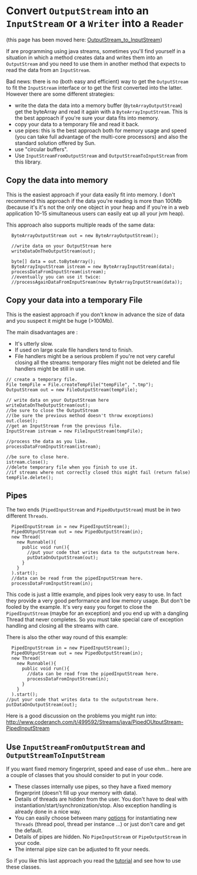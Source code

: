 # Convert `OutputStream` into an `InputStream` or a `Writer` into a `Reader` #
(this page has been moved here: [OutputStream\_to\_InputStream](OutputStream_to_InputStream.md))

If are programming using java streams, sometimes you'll find yourself in a situation in which a method creates data and writes them into an `OutputStream` and you need to use them in another method that expects to read the data from an `InputStream`.

Bad news: there is no (both easy and efficient) way to get the `OutputStream` to fit the `InputStream` interface or to get the first converted into the latter. However there are some different strategies:
  * write the data the data into a memory buffer (`ByteArrayOutputStream`) get the byteArray and read it again with a `ByteArrayInputStream`. This is the best approach if you're sure your data fits into memory.
  * copy your data to a temporary file and read it back.
  * use pipes: this is the best approach both for memory usage and speed (you can take full advantage of the multi-core processors) and also the standard solution offered by Sun.
  * use "circular buffers".
  * Use `InputStreamFromOutputStream` and `OutputStreamToInputStream` from this library.

## Copy the data into memory ##
This is the easiest approach if your data easily fit into memory. I don't recommend this approach if the data you're reading is more than 100Mb (because it's it's not the only one object in your heap and if you're in a web application 10-15 simultaneous users can easily eat up all your jvm heap).

This approach also supports multiple reads of the same data:

```
  ByteArrayOutputStream out = new ByteArrayOutputStream();

  //write data on your OutputStream here
  writeDataOnTheOutputStream(out);

  byte[] data = out.toByteArray();
  ByteArrayInputStream istream = new ByteArrayInputStream(data);
  processDataFromInputStream(istream);
  //eventually you can use it twice:
  //processAgainDataFromInputSream(new ByteArrayInputStream(data));
```

## Copy your data into a temporary File ##
This is the easiest approach if you don't know in advance the size of data and you suspect it might be huge (>100Mb).

The main disadvantages are :
  * It's utterly slow.
  * If used on large scale file handlers tend to finish.
  * File handlers might be a serious problem if you're not very careful closing all the streams: temporary files might not be deleted and file handlers might be still in use.

```
// create a temporary file.
File tempFile = File.createTempFile("tempFile", ".tmp");
OutputStream out = new FileOutputStream(tempFile);

// write data on your OutputStream here
writeDataOnTheOutputStream(out);
//be sure to close the OutputStream 
//(be sure the previous method doesn't throw exceptions)
out.close();
//get an InputStream from the previous file.
InputStream istream = new FileInputStream(tempFile);
				
//process the data as you like.				processDataFromInputStream(istream);

//be sure to close here.
istream.close();
//delete temporary file when you finish to use it.
//if streams where not correctly closed this might fail (return false)
tempFile.delete();
```

## Pipes ##
The two ends (`PipedInputStream` and `PipedOutputStream`) must be in two different `Threads`.

```
  PipedInputStream in = new PipedInputStream();
  PipedOUtputStream out = new PipedOutputStream(in);
  new Thread(
    new Runnable(){
      public void run(){
        //put your code that writes data to the outputstream here.
        putDataOnOutputStream(out);
      }
    }
  ).start();
  //data can be read from the pipedInputStream here.	
  processDataFromInputStream(in);
```
This code is just a little example, and pipes look very easy to use.
In fact they provide a very good performance and low memory usage. But don't be fooled by the example. It's very easy you forget to close the `PipedInputStream` (maybe for an exception) and you end up with a dangling Thread that never completes. So you must take special care of exception handling and closing all the streams with care.

There is also the other way round of this example:
```
  PipedInputStream in = new PipedInputStream();
  PipedOUtputStream out = new PipedOutputStream(in);
  new Thread(
    new Runnable(){
      public void run(){
        //data can be read from the pipedInputStream here.	
        processDataFromInputStream(in);
      }
    }
  ).start();
//put your code that writes data to the outputstream here.
putDataOnOutputStream(out);
```
Here is a good discussion on the problems you might run into:
http://www.coderanch.com/t/499592/Streams/java/PipedOUtputStream-PipedInputStream

## Use `InputStreamFromOutputStream` and `OutputStreamToInputStream` ##

If you want fixed memory fingerprint, speed and ease of use ehm... here are a couple of classes that you should consider to put in your code.

  * These classes internally use pipes, so they have a fixed memory fingerprint (doesn't fill up your memory with data).
  * Details of threads are hidden from the user. You don't have to deal with instantiation/start/synchronization/stop. Also exception handling is already done in a nice way.
  * You can easily choose between many [options](ExecutionModel.md) for instantiating new `Threads` (thread pool, thread per instance ...) or just don't care and get the default.
  * Details of pipes are hidden. No  `PipeInputStream` or `PipeOutputStream` in your code.
  * The internal pipe size can be adjusted to fit your needs.

So if you like this last approach you read the [tutorial](Tutorial_EasyStream.md) and see how to use these classes.